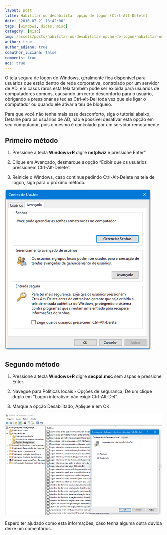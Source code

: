 ```yaml
---
layout: post
title: Habilitar ou desabilitar opção de logon (Ctrl-Alt-Delete)
date: '2016-07-21 18:42:00'
tags: [windows, dicas, misc]
category: [misc]
img: /assets/posts/habilitar-ou-desabilitar-opcao-de-logon/habilitar-ou-desabilitar-opcao-de-logon.jpg
author: true
author_ediano: true
coauthor_luciana: false
comments: true
ads: true
---
```


O tela segura de logon do Windows, geralmente fica disponível para usuários que estão dentro de rede corporativa, controlado por um servidor de AD, em casos raros esta tela também pode ser exibida para usuários de computadores comuns, causando um certo desconforto para o usuário, obrigando a pressionar as teclas Ctrl-Alt-Del toda vez que ele ligar o computador ou quando ele ativar a tela de bloqueio.

Para que você não tenha mais esse desconforto, siga o tutorial abaixo; Detalhe para os usuários de AD, não é possível desativar esta opção em seu computador, pois o mesmo é controlado por um servidor remotamente.

## Primeiro método
1. Pressione a tecla **Windows+R** digite **netplwiz** e pressione Enter”

2. Clique em Avançado, desmarque a opção “Exibir que os usuários pressionem Ctrl-Alt-Delete”.

3. Reinicie o Windows, caso continue pedindo Ctrl-Alt-Delete na tela de logon, siga para o próximo método.

![Contas de usuário](/assets/posts/habilitar-ou-desabilitar-opcao-de-logon/contas-de-usuario.png)

## Segundo método
1. Pressione a tecla **Windows+R** digite **secpol.msc** sem aspas e pressione Enter.

2. Navegue para Politicas locais › Opções de segurança; De um clique duplo em “Logon interativo: não exigir Ctrl-Alt-Del”.

3. Marque a opção Desabilitado, Aplique e em OK.

![Politicas de segurança local](/assets/posts/habilitar-ou-desabilitar-opcao-de-logon/politicas-de-seguranca.png)

Espero ter ajudado como esta informações, caso tenha alguma outra duvida deixe um comentários.